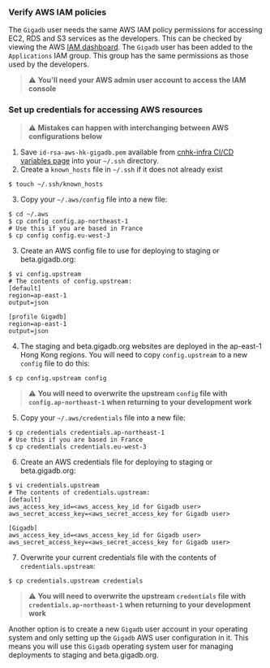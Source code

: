 ### Verify AWS IAM policies

The `Gigadb` user needs the same AWS IAM policy permissions for accessing EC2,
RDS and S3 services as the developers. This can be checked by viewing the AWS
[IAM dashboard](https://us-east-1.console.aws.amazon.com/iamv2/home?region=us-east-1#/home).
The `Gigadb` user has been added to the `Applications` IAM group. This group
has the same permissions as those used by the developers.

> :warning: **You'll need your AWS admin user account to access the IAM console**

### Set up credentials for accessing AWS resources

> :warning: **Mistakes can happen with interchanging between AWS configurations below**

1. Save `id-rsa-aws-hk-gigadb.pem` available from [cnhk-infra CI/CD variables page](https://gitlab.com/gigascience/cnhk-infra/-/settings/ci_cd) into your `~/.ssh` directory.
2. Create a `known_hosts` file in `~/.ssh` if it does not already exist
```
$ touch ~/.ssh/known_hosts
```
3. Copy your `~/.aws/config` file into a new file:
```
$ cd ~/.aws
$ cp config config.ap-northeast-1
# Use this if you are based in France
$ cp config config.eu-west-3
```
3. Create an AWS config file to use for deploying to staging or
   beta.gigadb.org:
```
$ vi config.upstream
# The contents of config.upstream:
[default]
region=ap-east-1
output=json

[profile Gigadb]
region=ap-east-1
output=json
```
4. The staging and beta.gigadb.org websites are deployed in the ap-east-1 Hong
   Kong regions. You will need to copy `config.upstream` to a new `config` file to
   do this:
```
$ cp config.upstream config
```
> :warning: **You will need to overwrite the upstream `config` file with `config.ap-northeast-1` when returning to your development work**

5. Copy your `~/.aws/credentials` file into a new file:
```
$ cp credentials credentials.ap-northeast-1
# Use this if you are based in France
$ cp credentials credentials.eu-west-3
```

6. Create an AWS credentials file for deploying to staging or beta.gigadb.org:
```
$ vi credentials.upstream
# The contents of credentials.upstream:
[default]
aws_access_key_id=<aws_access_key_id for Gigadb user>
aws_secret_access_key=<aws_secret_access_key for Gigadb user>

[Gigadb]
aws_access_key_id=<aws_access_key_id for Gigadb user>
aws_secret_access_key=<aws_secret_access_key for Gigadb user>
```
7. Overwrite your current credentials file with the contents of
   `credentials.upstream`:
```
$ cp credentials.upstream credentials
```
> :warning: **You will need to overwrite the upstream `credentials` file with `credentials.ap-northeast-1` when returning to your development work**

Another option is to create a new `Gigadb` user account in your operating system
and only setting up the `Gigadb` AWS user configuration in it. This means you
will use this `Gigadb` operating system user for managing deployments to
staging and beta.gigadb.org.